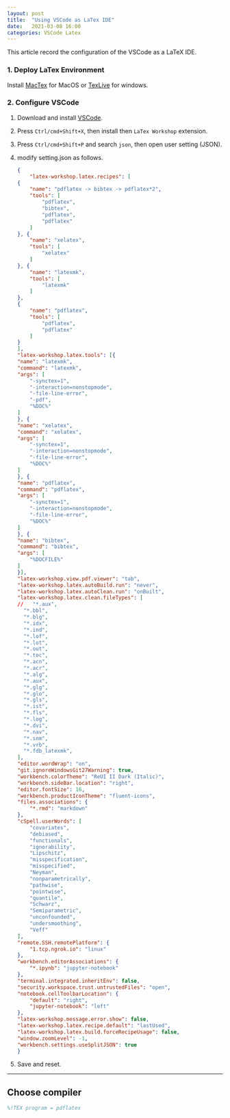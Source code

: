 ```yaml
---
layout: post
title:  "Using VSCode as LaTex IDE"
date:   2021-03-08 16:00 
categories: VSCode Latex
---
```


This article record the configuration of the VSCode as a LaTeX IDE.

### 1. Deploy LaTex Environment

Install [MacTex](https://www.tug.org/mactex/) for MacOS or [TexLive](https://www.tug.org/texlive/) for windows.

### 2. Configure VSCode

1. Download and install [VSCode](https://code.visualstudio.com/).

2. Press `Ctrl/cmd+Shift+X`, then install then `LaTex Workshop` extension.

3. Press `Ctrl/cmd+Shift+P` and search `json`, then open user setting (JSON).

4. modify setting.json as follows.

   ```json
   {
       "latex-workshop.latex.recipes": [
   {
       "name": "pdflatex -> bibtex -> pdflatex*2",
       "tools": [
           "pdflatex",
           "bibtex",
           "pdflatex",
           "pdflatex"
       ]
   }, {
       "name": "xelatex",
       "tools": [
           "xelatex"
       ]
   }, {
       "name": "latexmk",
       "tools": [
           "latexmk"
       ]
   },
   {
       "name": "pdflatex",
       "tools": [
           "pdflatex",
           "pdflatex"
       ]
   }
   ],
   "latex-workshop.latex.tools": [{
   "name": "latexmk",
   "command": "latexmk",
   "args": [
       "-synctex=1",
       "-interaction=nonstopmode",
       "-file-line-error",
       "-pdf",
       "%DOC%"
   ]
   }, {
   "name": "xelatex",
   "command": "xelatex",
   "args": [
       "-synctex=1",
       "-interaction=nonstopmode",
       "-file-line-error",
       "%DOC%"
   ]
   }, {
   "name": "pdflatex",
   "command": "pdflatex",
   "args": [
       "-synctex=1",
       "-interaction=nonstopmode",
       "-file-line-error",
       "%DOC%"
   ]
   }, {
   "name": "bibtex",
   "command": "bibtex",
   "args": [
       "%DOCFILE%"
   ]
   }],
   "latex-workshop.view.pdf.viewer": "tab",
   "latex-workshop.latex.autoBuild.run": "never", 
   "latex-workshop.latex.autoClean.run": "onBuilt", 
   "latex-workshop.latex.clean.fileTypes": [
   //   "*.aux",
     "*.bbl",
     "*.blg",
     "*.idx",
     "*.ind",
     "*.lof",
     "*.lot",
     "*.out",
     "*.toc",
     "*.acn",
     "*.acr",
     "*.alg",
     "*.aux",
     "*.glg",
     "*.glo",
     "*.gls",
     "*.ist",
     "*.fls",
     "*.log",
     "*.dvi",
     "*.nav",
     "*.snm",
     "*.vrb",
     "*.fdb_latexmk",
   ],
   "editor.wordWrap": "on",
   "git.ignoreWindowsGit27Warning": true,
   "workbench.colorTheme": "ReUI II Dark (Italic)",
   "workbench.sideBar.location": "right",
   "editor.fontSize": 16,
   "workbench.productIconTheme": "fluent-icons",
   "files.associations": {
       "*.rmd": "markdown"
   },
   "cSpell.userWords": [
       "covariates",
       "debiased",
       "functionals",
       "ignorability",
       "Lipschitz",
       "misspecification",
       "misspecified",
       "Neyman",
       "nonparametrically",
       "pathwise",
       "pointwise",
       "quantile",
       "Schwarz",
       "Semiparametric",
       "unconfounded",
       "undersmoothing",
       "Veff"
   ],
   "remote.SSH.remotePlatform": {
       "1.tcp.ngrok.io": "linux"
   },
   "workbench.editorAssociations": {
       "*.ipynb": "jupyter-notebook"
   },
   "terminal.integrated.inheritEnv": false,
   "security.workspace.trust.untrustedFiles": "open",
   "notebook.cellToolbarLocation": {
       "default": "right",
       "jupyter-notebook": "left"
   },
   "latex-workshop.message.error.show": false,
   "latex-workshop.latex.recipe.default": "lastUsed",
   "latex-workshop.latex.build.forceRecipeUsage": false,
   "window.zoomLevel": -1,
   "workbench.settings.useSplitJSON": true
   }
   ```

5. Save and reset.

   

---

## Choose compiler

```latex
%!TEX program = pdflatex
```

